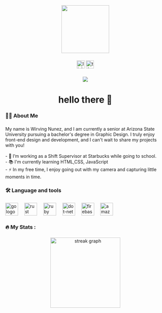 <div align="center">
  <img height="150" src="https://media.giphy.com/media/v1.Y2lkPWVjZjA1ZTQ3Z2o3Y2lvcXYyYjMxaDdvbHQ0bDgxZG5zYWxrZ3ZpamdxdHR4ZXpoYSZlcD12MV9naWZzX3NlYXJjaCZjdD1n/lGD7VxrtwNalqhx68w/giphy.gif"  />
</div>

###

<div align="center">
  <img src="https://custom-icon-badges.demolab.com/badge/LinkedIn-0A66C2?logo=linkedin-white&logoColor=fff)](https://www.linkedin.com/in/wirvingnunez/)" height="25" alt="linkedin logo"  />
  <img src="https://img.shields.io/badge/Threads-000000?logo=Threads&logoColor=white)](https://www.threads.com/@wrvn.raw)" height="25" alt="threads logo"  />
</div>

###

<div align="center">
  <img src="https://visitor-badge.laobi.icu/badge?page_id=wnunez3.wnunez3&"  />
</div>

###

<h1 align="center">hello there 👋</h1>

###

<h3 align="left">👩‍💻  About Me</h3>

###

<p align="left">My name is Wirving Nunez, and I am currently a senior at Arizona State University pursuing a bachelor's degree in Graphic Design. I truly enjoy front-end design and development, and I can't wait to share my projects with you! <br><br>- 🔭 I’m working as a Shift Supervisor at Starbucks while going to school.<br>- 📚 I'm currently learning HTML,CSS, JavaScript<br>- ⚡ In my free time, I enjoy going out with my camera and capturing little moments in time.</p>

###

<h3 align="left">🛠 Language and tools</h3>

###

<div align="left">
  <img src=https://camo.githubusercontent.com/6b8a65d4889db7ba2a2a0bae9f570c202cc386d37e218b22b9055531833bf4e6/68747470733a2f2f6564656e742e6769746875622e696f2f537570657254696e7949636f6e732f696d616765732f7376672f68746d6c352e737667 height="40" alt="go logo"  />
  <img width="12" />
  <img src=https://camo.githubusercontent.com/0c8bcc2a2681603f64cac3ee4b1ddd27d0e88ca691674cfeff51207537aa121a/68747470733a2f2f6564656e742e6769746875622e696f2f537570657254696e7949636f6e732f696d616765732f7376672f637373332e737667 height="40" alt="rust logo"  />
  <img width="12" />
  <img src=https://camo.githubusercontent.com/5a5f5779919b90579d121551d0521cda87c06534a0218a2f21883c438daf6cc1/68747470733a2f2f6564656e742e6769746875622e696f2f537570657254696e7949636f6e732f696d616765732f7376672f6a6176617363726970742e737667 height="40" alt="ruby logo"  />
  <img width="12" />
  <img src=https://camo.githubusercontent.com/b25933b06fb0f27c1e2c7932b61b2446f400197cb87a18003510a1b5cb6075f6/68747470733a2f2f6564656e742e6769746875622e696f2f537570657254696e7949636f6e732f696d616765732f7376672f6769742e737667 height="40" alt="dot-net logo"  />
  <img width="12" />
  <img src=https://camo.githubusercontent.com/f7484b193264f81a2c995ef35016cf7e23b94f83a0557703616975dba8696882/68747470733a2f2f6564656e742e6769746875622e696f2f537570657254696e7949636f6e732f696d616765732f7376672f61646f62652e737667 height="40" alt="firebase logo"  />
  <img width="12" />
  <img src=https://camo.githubusercontent.com/ee9ac7fb4d76a2abf32667b86d2f12e08580df57b90c68d7599043c90661fac3/68747470733a2f2f6564656e742e6769746875622e696f2f537570657254696e7949636f6e732f696d616765732f7376672f736b657463682e737667 height="40" alt="amazonwebservices logo"  />
  <img width="12" />
</div>

###

<h3 align="left">🔥   My Stats :</h3>

###

<div align="center">
  <img src="https://streak-stats.demolab.com?user=wnunez3&locale=en&mode=daily&theme=dark&hide_border=false&border_radius=5&order=3" height="220" alt="streak graph"  />
</div>

###
